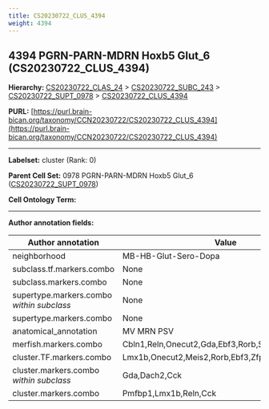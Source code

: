 ```yaml
---
title: CS20230722_CLUS_4394
weight: 4394
---
```

## 4394 PGRN-PARN-MDRN Hoxb5 Glut_6 (CS20230722_CLUS_4394)
<b>Hierarchy: </b>
[CS20230722_CLAS_24](../CS20230722_CLAS_24) >
[CS20230722_SUBC_243](../CS20230722_SUBC_243) >
[CS20230722_SUPT_0978](../CS20230722_SUPT_0978) >
[CS20230722_CLUS_4394](../CS20230722_CLUS_4394)

**PURL:** [https://purl.brain-bican.org/taxonomy/CCN20230722/CS20230722_CLUS_4394](https://purl.brain-bican.org/taxonomy/CCN20230722/CS20230722_CLUS_4394)

---


**Labelset:** cluster (Rank: 0)

**Parent Cell Set:** 0978 PGRN-PARN-MDRN Hoxb5 Glut_6 ([CS20230722_SUPT_0978](../CS20230722_SUPT_0978))



**Cell Ontology Term:** 

[MARKER GENES.]: #


---

[TRANSFERRED ANNOTATIONS.]: #


[AUTHOR ANNOTATION FIELDS.]: #


**Author annotation fields:**

| Author annotation | Value |
|-------------------|-------|
|neighborhood|MB-HB-Glut-Sero-Dopa|
|subclass.tf.markers.combo|None|
|subclass.markers.combo|None|
|supertype.markers.combo _within subclass_|None|
|supertype.markers.combo|None|
|anatomical_annotation|MV MRN PSV|
|merfish.markers.combo|Cbln1,Reln,Onecut2,Gda,Ebf3,Rorb,Syt2,Calb2,Kcnip1|
|cluster.TF.markers.combo|Lmx1b,Onecut2,Meis2,Rorb,Ebf3,Zfp536|
|cluster.markers.combo _within subclass_|Gda,Dach2,Cck|
|cluster.markers.combo|Pmfbp1,Lmx1b,Reln,Cck|
